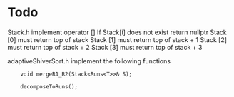 # Todo 

Stack.h
	implement operator []
	If Stack[i] does not exist return nullptr
	Stack [0] must return top of stack
	Stack [1] must return top of stack + 1
	Stack [2] must return top of stack + 2
	Stack [3] must return top of stack + 3
	
adaptiveShiverSort.h
	implement the following functions
	
		void mergeR1_R2(Stack<Runs<T>>& S);
	
		decomposeToRuns();
	
 
